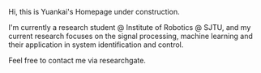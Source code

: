 Hi, this is Yuankai's Homepage under construction.

I'm currently a research student @ Institute of Robotics @ SJTU, and my current research focuses on the signal processing, machine learning and their application in system identification and control.

Feel free to contact me via researchgate.
